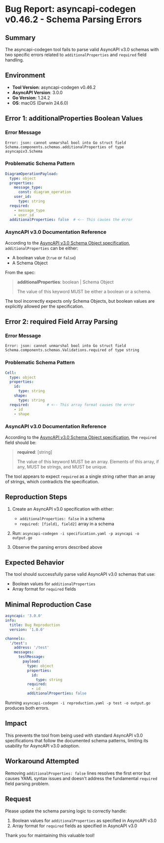 # Bug Report: asyncapi-codegen v0.46.2 - Schema Parsing Errors

## Summary
The asyncapi-codegen tool fails to parse valid AsyncAPI v3.0 schemas with two specific errors related to `additionalProperties` and `required` field handling.

## Environment
- **Tool Version**: asyncapi-codegen v0.46.2
- **AsyncAPI Version**: 3.0.0
- **Go Version**: 1.24.2
- **OS**: macOS (Darwin 24.6.0)

## Error 1: additionalProperties Boolean Values

### Error Message
```
Error: json: cannot unmarshal bool into Go struct field Schema.components.schemas.additionalProperties of type asyncapiv3.Schema
```

### Problematic Schema Pattern
```yaml
DiagramOperationPayload:
  type: object
  properties:
    message_type:
      const: diagram_operation
    user_id:
      type: string
  required:
    - message_type
    - user_id
  additionalProperties: false  # <-- This causes the error
```

### AsyncAPI v3.0 Documentation Reference
According to the [AsyncAPI v3.0 Schema Object specification](https://spec.asyncapi.com/v3.0.0#schemaObject), `additionalProperties` can be either:
- A boolean value (`true` or `false`)
- A Schema Object

From the spec:
> **additionalProperties**: boolean | Schema Object
> 
> The value of this keyword MUST be either a boolean or a schema.

The tool incorrectly expects only Schema Objects, but boolean values are explicitly allowed per the specification.

## Error 2: required Field Array Parsing

### Error Message
```
Error: json: cannot unmarshal bool into Go struct field Schema.components.schemas.Validations.required of type string
```

### Problematic Schema Pattern
```yaml
Cell:
  type: object
  properties:
    id:
      type: string
    shape:
      type: string
  required:        # <-- This array format causes the error
    - id
    - shape
```

### AsyncAPI v3.0 Documentation Reference
According to the [AsyncAPI v3.0 Schema Object specification](https://spec.asyncapi.com/v3.0.0#schemaObject), the `required` field should be:
> **required**: [string]
> 
> The value of this keyword MUST be an array. Elements of this array, if any, MUST be strings, and MUST be unique.

The tool appears to expect `required` as a single string rather than an array of strings, which contradicts the specification.

## Reproduction Steps

1. Create an AsyncAPI v3.0 specification with either:
   - `additionalProperties: false` in a schema
   - `required: [field1, field2]` array in a schema

2. Run: `asyncapi-codegen -i specification.yaml -p asyncapi -o output.go`

3. Observe the parsing errors described above

## Expected Behavior
The tool should successfully parse valid AsyncAPI v3.0 schemas that use:
- Boolean values for `additionalProperties` 
- Array format for `required` fields

## Minimal Reproduction Case

```yaml
asyncapi: '3.0.0'
info:
  title: Bug Reproduction
  version: '1.0.0'

channels:
  '/test':
    address: '/test'
    messages:
      testMessage:
        payload:
          type: object
          properties:
            id:
              type: string
          required:
            - id
          additionalProperties: false
```

Running `asyncapi-codegen -i reproduction.yaml -p test -o output.go` produces both errors.

## Impact
This prevents the tool from being used with standard AsyncAPI v3.0 specifications that follow the documented schema patterns, limiting its usability for AsyncAPI v3.0 adoption.

## Workaround Attempted
Removing `additionalProperties: false` lines resolves the first error but causes YAML syntax issues and doesn't address the fundamental `required` field parsing problem.

## Request
Please update the schema parsing logic to correctly handle:
1. Boolean values for `additionalProperties` as specified in AsyncAPI v3.0
2. Array format for `required` fields as specified in AsyncAPI v3.0

Thank you for maintaining this valuable tool!